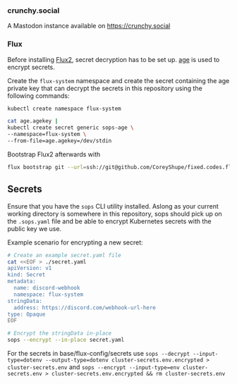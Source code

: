 ### crunchy.social

A Mastodon instance available on https://crunchy.social

### Flux

Before installing [Flux2](https://fluxcd.io), secret decryption has to be set up. [age](https://github.com/FiloSottile/age) is used to encrypt secrets.

Create the `flux-system` namespace and create the secret containing the age private key that can decrypt the secrets in this repository using the following commands:

```bash
kubectl create namespace flux-system

cat age.agekey |
kubectl create secret generic sops-age \
--namespace=flux-system \
--from-file=age.agekey=/dev/stdin
```

Bootstrap Flux2 afterwards with

```bash
flux bootstrap git --url=ssh://git@github.com/CoreyShupe/fixed.codes.flux --branch=main --ssh-key-algorithm ed25519 --path=base
```

## Secrets

Ensure that you have the `sops` CLI utility installed.
Aslong as your current working directory is somewhere in this repository, sops should pick up on the `.sops.yaml` file and be able to encrypt Kubernetes secrets with the public key we use.

Example scenario for encrypting a new secret:

```bash
# Create an example secret.yaml file
cat <<EOF > ./secret.yaml
apiVersion: v1
kind: Secret
metadata:
  name: discord-webhook
  namespace: flux-system
stringData:
  address: https://discord.com/webhook-url-here
type: Opaque
EOF

# Encrypt the stringData in-place
sops --encrypt --in-place secret.yaml
```

For the secrets in base/flux-config/secrets use
`sops --decrypt --input-type=dotenv --output-type=dotenv cluster-secrets.env.encrypted > cluster-secrets.env`
and
`sops --encrypt --input-type=env cluster-secrets.env > cluster-secrets.env.encrypted && rm cluster-secrets.env`
